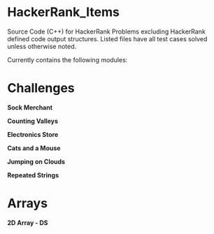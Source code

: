 # HackerRank_Items
Source Code (C++) for HackerRank Problems excluding HackerRank defined code output structures.
Listed files have all test cases solved unless otherwise noted.

Currently contains the following modules:

# Challenges

**Sock Merchant**

**Counting Valleys**

**Electronics Store**

**Cats and a Mouse**

**Jumping on Clouds**

**Repeated Strings**

# Arrays

**2D Array - DS**

